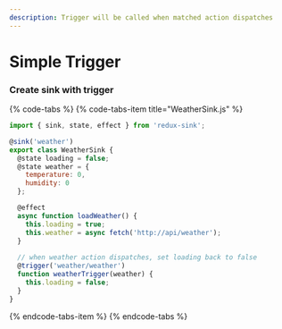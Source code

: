 ```yaml
---
description: Trigger will be called when matched action dispatches
---
```


# Simple Trigger

### Create sink with trigger

{% code-tabs %}
{% code-tabs-item title="WeatherSink.js" %}
```javascript
import { sink, state, effect } from 'redux-sink';

@sink('weather')
export class WeatherSink {
  @state loading = false;
  @state weather = { 
    temperature: 0,
    humidity: 0
  };

  @effect
  async function loadWeather() {
    this.loading = true;
    this.weather = async fetch('http://api/weather');
  }
  
  // when weather action dispatches, set loading back to false
  @trigger('weather/weather')
  function weatherTrigger(weather) {
    this.loading = false;
  }
}
```
{% endcode-tabs-item %}
{% endcode-tabs %}

